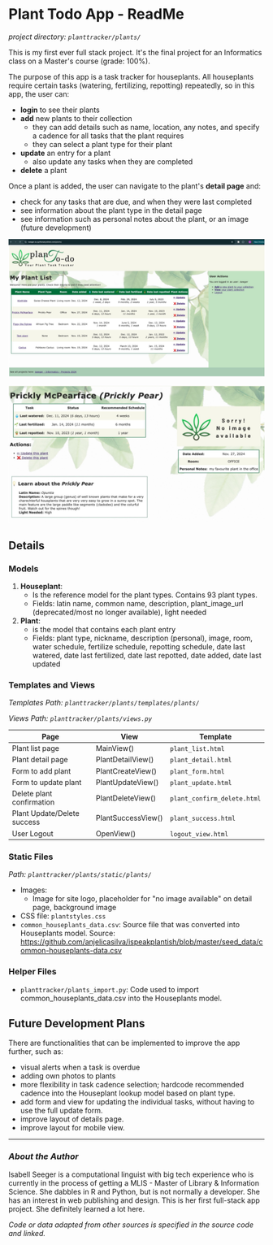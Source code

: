 # Plant Todo App - ReadMe
_project directory: `planttracker/plants/`_

This is my first ever full stack project. It's the final project for an Informatics class on a Master's course (grade: 100%).

The purpose of this app is a task tracker for houseplants. 
All houseplants require certain tasks (watering, fertilizing, repotting) repeatedly, so in this app, the user can:

* __login__ to see their plants
* __add__ new plants to their collection
    * they can add details such as name, location, any notes, and specify a cadence for all tasks that the plant requires
    * they can select a plant type for their plant
* __update__ an entry for a plant
    * also update any tasks when they are completed
* __delete__ a plant

Once a plant is added, the user can navigate to the plant's __detail page__ and:
* check for any tasks that are due, and when they were last completed
* see information about the plant type in the detail page
* see information such as personal notes about the plant, or an image (future development)

![screenshot_main](static/screenshots/plantodo_main_screenshot.jpg)

![screenshot_detail](static/screenshots/plantodo_detail_screenshot_crop.jpg)

## Details

### Models

1. __Houseplant__: 
    * Is the reference model for the plant types. Contains 93 plant types.
    * Fields: latin name, common name, description, plant_image_url (deprecated/most no longer available), light needed
2. __Plant__:
    * is the model that contains each plant entry
    * Fields: plant type, nickname, description (personal), image, room, water schedule, fertilize schedule, repotting schedule, date last watered, date last fertilized, date last repotted, date added, date last updated

### Templates and Views
_Templates Path: `planttracker/plants/templates/plants/`_

_Views Path: `planttracker/plants/views.py`_

|   Page  |   View    |    Template    |
| ------------ | ------------ | ----------- |
| Plant list page |  MainView() | `plant_list.html` |
| Plant detail page | PlantDetailView()  | `plant_detail.html` |
| Form to add plant  | PlantCreateView() | `plant_form.html` |
| Form to update plant | PlantUpdateView()  | `plant_update.html` |
| Delete plant confirmation  | PlantDeleteView()  | `plant_confirm_delete.html` |
| Plant Update/Delete success | PlantSuccessView() | `plant_success.html` |
| User Logout | OpenView() | `logout_view.html` |

### Static Files
_Path: `planttracker/plants/static/plants/`_

* Images:
    * Image for site logo, placeholder for "no image available" on detail page, background image
* CSS file: `plantstyles.css`
* `common_houseplants_data.csv`: Source file that was converted into Houseplants model. Source: https://github.com/anjelicasilva/ispeakplantish/blob/master/seed_data/common-houseplants-data.csv 

### Helper Files
* `planttracker/plants_import.py`: Code used to import common_houseplants_data.csv into the Houseplants model.


## Future Development Plans
There are functionalities that can be implemented to improve the app further, such as:

* visual alerts when a task is overdue
* adding own photos to plants
* more flexibility in task cadence selection; hardcode recommended cadence into the Houseplant lookup model based on plant type.
* add form and view for updating the individual tasks, without having to use the full update form.
* improve layout of details page.
* improve layout for mobile view.

---------
### _About the Author_
Isabell Seeger is a computational linguist with big tech experience who is currently in the process of getting a MLIS - Master of Library & Information Science. She dabbles in R and Python, but is not normally a developer. She has an interest in web publishing and design. This is her first full-stack app project. She definitely learned a lot here.

_Code or data adapted from other sources is specified in the source code and linked._
